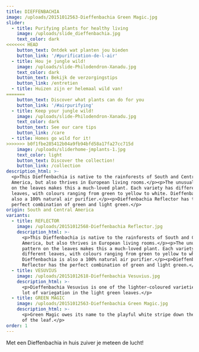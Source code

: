 ```yaml
---
title: DIEFFENBACHIA
image: /uploads/20151012563-Dieffenbachia Green Magic.jpg
slider:
  - title: Purifying plants for healthy living
    image: /uploads/slide_dieffenbachia.jpg
    text_color: dark
<<<<<<< HEAD
    button_text: Ontdek wat planten jou bieden
    button_link: '/#purification-de-l-air'
  - title: Hou je jungle wild!
    image: /uploads/slide-Philodendron-Xanadu.jpg
    text_color: dark
    button_text: Bekijk de verzorgingstips
    button_link: /entretien
  - title: Huizen zijn er helemaal wild van!
=======
    button_text: Discover what plants can do for you
    button_link: '/#airpurifying'
  - title: Keep your jungle wild!
    image: /uploads/slide-Philodendron-Xanadu.jpg
    text_color: dark
    button_text: See our care tips
    button_link: /care
  - title: Homes go wild for it!
>>>>>>> b0f1fbe285412b04a9fb94bfd58a17fa27cc715d
    image: /uploads/sliderhome-jmplants-1.jpg
    text_color: light
    button_text: Discover the collection!
    button_link: /collection
description_html: >-
  <p>This Dieffenbachia is native to the rainforests of South and Central
  America, but also thrives in European living rooms.</p><p>The unusual pattern
  on the leaves makes this a much-loved plant. Each variety has different
  leaves, with colours ranging from green to yellow to white. Dieffenbachia is
  also a 100% natural air purifier.</p><p>Dieffenbachia Reflector has the
  perfect combination of green and light green.</p>
origin: South and Central America
variants:
  - title: REFLECTOR
    image: /uploads/20151012568-Dieffenbachia Reflector.jpg
    description_html: >-
      <p>This Dieffenbachia is native to the rainforests of South and Central
      America, but also thrives in European living rooms.</p><p>The unusual
      pattern on the leaves makes this a much-loved plant. Each variety has
      different leaves, with colours ranging from green to yellow to white.
      Dieffenbachia is also a 100% natural air purifier.</p><p>Dieffenbachia
      Reflector has the perfect combination of green and light green.</p>
  - title: VESUVIUS
    image: /uploads/20151012618-Dieffenbachia Vesuvius.jpg
    description_html: >-
      <p>Dieffenbachia Vesuvius is one of the lighter-coloured varieties, with a
      lot of variegation in the light green leaves.</p>
  - title: GREEN MAGIC
    image: /uploads/20151012563-Dieffenbachia Green Magic.jpg
    description_html: >-
      <p>Green Magic owes its name to the playful white stripe down the centre
      of the leaf.</p>
order: 1
---
```



Met een Dieffenbachia in huis zuiver je meteen de lucht!
